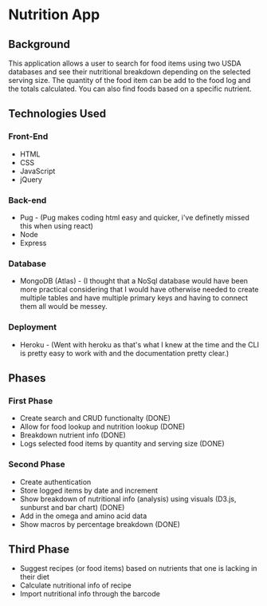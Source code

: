# Nutrition App

## Background
This application allows a user to search for food items using two USDA databases and see their nutritional breakdown depending on the selected serving size. The quantity of the food item can be add to the food log and the totals calculated. You can also find foods based on a specific nutrient.

## Technologies Used
### Front-End
* HTML
* CSS
* JavaScript
* jQuery

### Back-end
* Pug - (Pug makes coding html easy and quicker, i've definetly missed this when using react)
* Node
* Express

### Database
* MongoDB (Atlas) - (I thought that a NoSql database would have been more practical considering that I would have otherwise needed to create multiple tables and have multiple primary keys and having to connect them all would be messey.

### Deployment
* Heroku - (Went with heroku as that's what I knew at the time and the CLI is pretty easy to work with and the documentation pretty clear.)


## Phases
### First Phase
* Create search and CRUD functionalty (DONE)
* Allow for food lookup and nutrition lookup (DONE)
* Breakdown nutrient info (DONE)
* Logs selected food items by quantity and serving size (DONE)

### Second Phase
* Create authentication
* Store logged items by date and increment
* Show breakdown of nutritional info (analysis) using visuals (D3.js, sunburst and bar chart) (DONE)
* Add in the omega and amino acid data
* Show macros by percentage breakdown (DONE)

## Third Phase
* Suggest recipes (or food items) based on nutrients that one is lacking in their diet
* Calculate nutritional info of recipe 
* Import nutritional info through the barcode

